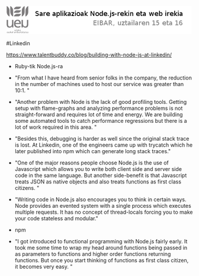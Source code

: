 ![Alt text](https://raw.githubusercontent.com/jimakker/Sare-aplikazioak-Node.js-rekin-eta-web-irekia/master/irudiak/goiburua.png)

#Linkedin

<https://www.talentbuddy.co/blog/building-with-node-js-at-linkedin/>

* Ruby-tik Node.js-ra

* "From what I have heard from senior folks in the company, the reduction in the number of machines used to host our service was greater than 10:1. "

* "Another problem with Node is the lack of good profiling tools. Getting setup with flame-graphs and analyzing performance problems is not straight-forward and requires lot of time and energy. We are building some automated tools to catch performance regressions but there is a lot of work required in this area. "

* "Besides this, debugging is harder as well since the original stack trace is lost. At Linkedin, one of the engineers came up with trycatch which he later published into npm which can generate long stack traces."

* "One of the major reasons people choose Node.js is the use of Javascript which allows you to write both client side and server side code in the same language. But another side-benefit is that Javascript treats JSON as native objects and also treats functions as first class citizens. "

* "Writing code in Node.js also encourages you to think in certain ways. Node provides an evented system with a single process which executes multiple requests. It has no concept of thread-locals forcing you to make your code stateless and modular."

* npm

* "I got introduced to functional programming with Node.js fairly early. It took me some time to wrap my head around functions being passed in as parameters to functions and higher order functions returning functions. But once you start thinking of functions as first class citizen, it becomes very easy. "